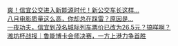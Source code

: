   
[爽！信宜公交进入新能源时代！新公交车长这样...](http://www.dianyue.me/archives/997/0yccpunasvd9gt2r/)  
[八月电影质量这么高，你却总在踩雷？原因是...](http://www.dianyue.me/archives/100/t4c8hjpz0kvmfig5/)  
[一夜功夫，信宜到茂名城际列车票价已改为26.5元？搞咩啊？](http://www.dianyue.me/archives/026/c4xolhvq3x39ue7b/)  
[潍坊杯战报｜鲁能博卡会师决赛，一方上港力争首胜](http://www.dianyue.me/archives/152/cinodh0i2rn0wuw0/)